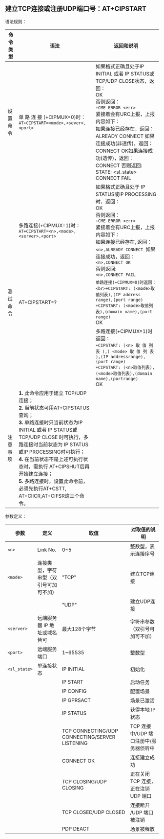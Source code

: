 ## 建立TCP连接或注册UDP端口号：AT+CIPSTART

语法规则：

| 命令类型 | 语法                                                         | 返回和说明                                                   |
| -------- | ------------------------------------------------------------ | ------------------------------------------------------------ |
| 设置命令 | 单 路 连 接 (+CIPMUX=0)时：` AT+CIPSTART=<mode>,<sever>,<port>` | 如果格式正确且处于IP INITIAL 或者 IP STATUS或TCP/UDP CLOSE状态，返回：<br>OK<br>否则返回：<br>`+CME ERROR <err>` <br>紧接着会有URC上报，上报内容如下： <br>如果连接已经存在，返回：ALREADY CONNECT 如果连接成功(非透传)，返回：CONNECT OK如果连接成功(透传)，返回：CONNECT 否则返回:<br>STATE: <sl_state><br>CONNECT FAIL |
|          | 多路连接(+CIPMUX=1)时： `AT+CIPSTART=<n>,<mode>,<server>,<port>` | 如果格式正确且处于 IP STATUS或IP PROCESSING时，返回：<br>OK<br>否则返回：<br>`+CME ERROR <err>`<br>紧接着会有URC上报，上报内容如下： <br>如果连接已经存在, 返回：<br>`<n>,ALREADY CONNECT `如果连接成功，返回：`<n>,CONNECT OK`<br>否则返回:<br>`<n>,CONNECT FAIL` |
| 测试命令 | AT+CIPSTART=?                                                | `单路连接(+CIPMUX=0)时返回：<br>+CIPSTART: (<mode>取值列表),(IP address range),(port range)`<br>`+CIPSTART: (<mode>取值列表),(domain name),(port range)`<br> OK |
|          |                                                              | 多路连接(+CIPMUX=1)时返回：<br>`+CIPSTART: (<n> 取 值 列 表 ),( <mode> 取 值 列 表 ),(IP addressrange),(port range)`<br>`+CIPSTART: (<n>取值列表),(<mode>取值列表),(domain name),(portrange) `<br>OK |
| 注意事项 | **1.** 此命令应用于建立 TCP/UDP 连接；<br>**2.** 当前状态可用AT+CIPSTATUS查询；<br>**3.** 单路连接时只当前状态为IP INITIAL 或者 IP STATUS或TCP/UDP CLOSE 时可执行，多路连接时当前状态为 IP STATUS或IP PROCESSING时可执行；<br>**4.** 在当前状态不是上述可执行状态时，需执行 AT+CIPSHUT后再开始建立连接；<br>**5.** 多路连接时，设置此命令前，必须先执行AT+CSTT, AT+CIICR,AT+CIFSR这三个命令。 |                                                              |

 

参数定义：

| 参数         | 定义                                   | 取值                                           | 对取值的说明                           |
| ------------ | -------------------------------------- | ---------------------------------------------- | -------------------------------------- |
| `<n>`        | Link No.                               | 0~5                                            | 整数型，表示连接序号                   |
| `<mode>`     | 连接类型，字符串型（双引号可加可不加） | "TCP"                                          | 建立TCP连接                            |
|              |                                        | "UDP"                                          | 建立UDP连接                            |
| `<server>`   | 远端服务器 IP 地址或域名皆可           | 最大128个字节                                  | 字符串参数（双引号可加可不加）         |
| `<port>`     | 远端服务端口                           | 1~65535                                        | 整数型                                 |
| `<sl_state>` | 单连接状态                             | IP INITIAL                                     | 初始化                                 |
|              |                                        | IP START                                       | 启动任务                               |
|              |                                        | IP CONFIG                                      | 配置场景                               |
|              |                                        | IP GPRSACT                                     | 场景已激活                             |
|              |                                        | IP STATUS                                      | 获得本地 IP 状态                       |
|              |                                        | TCP CONNECTING/UDP CONNECTING/SERVER LISTENING | TCP 连接中/UDP 端口注册中/服务器侦听中 |
|              |                                        | CONNECT OK                                     | 连接建立成功                           |
|              |                                        | TCP CLOSING/UDP CLOSING                        | 正在关闭 TCP 连接，正在注销 UDP 端口   |
|              |                                        | TCP CLOSED/UDP CLOSED                          | 连接断开 /UDP 端口被注销               |
|              |                                        | PDP DEACT                                      | 场景被释放                             |
